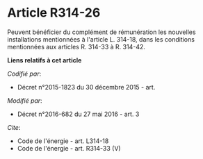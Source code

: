 # Article R314-26

Peuvent bénéficier du complément de rémunération les nouvelles installations mentionnées à l'article L. 314-18, dans les
conditions mentionnées aux articles R. 314-33 à R. 314-42.

**Liens relatifs à cet article**

_Codifié par_:

  - Décret n°2015-1823 du 30 décembre 2015 - art.

_Modifié par_:

  - Décret n°2016-682 du 27 mai 2016 - art. 3

_Cite_:

  - Code de l'énergie - art. L314-18
  - Code de l'énergie - art. R314-33 (V)
